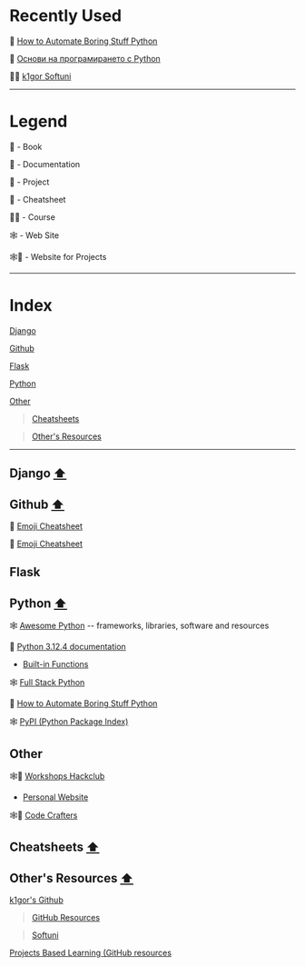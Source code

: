 # Recently Used

:book: <a href="https://automatetheboringstuff.com/">How to Automate Boring Stuff Python</a>

:book: <a href ="https://python-book.softuni.bg/">Основи на програмирането с Python</a>

:man_student: <a href='https://github.com/k1lgor/SoftUni'>k1gor Softuni</a>

---

# Legend


:book: - Book

:blue_book: - Documentation

:floppy_disk: - Project

:page_facing_up: - Cheatsheet

:man_student: - Course

:spider_web: - Web Site

:spider_web::floppy_disk: - Website for Projects

---

# Index

<a name="index"></a>

[Django](https://github.com/Aranchev/Resources/tree/main/README.md#django-arrow_up)

[Github](https://github.com/Aranchev/Resources/tree/main/README.md#github-arrow_up)

[Flask](https://github.com/Aranchev/Resources/blob/main/README.md#flask-arrow_up)

[Python](https://github.com/Aranchev/Resources/tree/main/README.md#python-arrow_up)

[Other](https://github.com/Aranchev/Resources/edit/main/README.md#other)
> [Cheatsheets](https://github.com/Aranchev/Resources/tree/main/README.md#cheatsheets-arrow_up)

> [Other's Resources](https://github.com/Aranchev/Resources/tree/main/README.md#others-resources-arrow_up)

---

## Django [:arrow_up:](#index)

## Github [:arrow_up:](#index)

:page_facing_up: <a href="https://github.com/ikatyang/emoji-cheat-sheet/blob/master/README.md">Emoji Cheatsheet</a>

:page_facing_up: <a href="https://gist.github.com/rxaviers/7360908">Emoji Cheatsheet</a> 

## Flask

## Python [:arrow_up:](#index)

:spider_web: <a href="https://awesome-python.com/">Awesome Python</a> -- frameworks, libraries, software and resources

:blue_book: <a href="https://docs.python.org/3/index.html">Python 3.12.4 documentation</a>

- <a href="https://docs.python.org/3/library/functions.html">Built-in Functions</a>

:spider_web: <a href="https://www.fullstackpython.com/">Full Stack Python</a>

:book: <a href="https://automatetheboringstuff.com/">How to Automate Boring Stuff Python</a>

:spider_web: <a href="https://pypi.org/">PyPI (Python Package Index)</a>

## Other

:spider_web::floppy_disk: <a href ="https://workshops.hackclub.com/">Workshops Hackclub</a>
- <a href="https://workshops.hackclub.com/personal_website/">Personal Website</a>

:spider_web::floppy_disk: <a href="https://app.codecrafters.io/catalog">Code Crafters</a>



## Cheatsheets [:arrow_up:](#index)

## Other's Resources [:arrow_up:](#index)

<a href='https://github.com/k1lgor?tab=repositories'>k1gor's Github</a>

><a href='https://github.com/k1lgor/awesome-resources'> GitHub Resources</a>

><a href='https://github.com/k1lgor/SoftUni'>Softuni</a>

<a href="https://github.com/practical-tutorials/project-based-learning">Projects Based Learning (GitHub resources</a>
